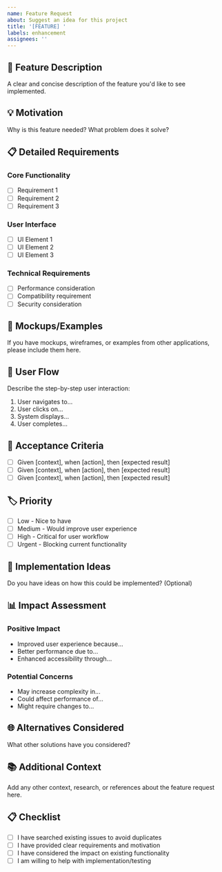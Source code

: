 ```yaml
---
name: Feature Request
about: Suggest an idea for this project
title: '[FEATURE] '
labels: enhancement
assignees: ''
---
```


## 🚀 Feature Description

A clear and concise description of the feature you'd like to see implemented.

## 💡 Motivation

Why is this feature needed? What problem does it solve?

## 📋 Detailed Requirements

### Core Functionality
- [ ] Requirement 1
- [ ] Requirement 2
- [ ] Requirement 3

### User Interface
- [ ] UI Element 1
- [ ] UI Element 2
- [ ] UI Element 3

### Technical Requirements
- [ ] Performance consideration
- [ ] Compatibility requirement
- [ ] Security consideration

## 🎨 Mockups/Examples

If you have mockups, wireframes, or examples from other applications, please include them here.

## 🔄 User Flow

Describe the step-by-step user interaction:

1. User navigates to...
2. User clicks on...
3. System displays...
4. User completes...

## 🎯 Acceptance Criteria

- [ ] Given [context], when [action], then [expected result]
- [ ] Given [context], when [action], then [expected result]
- [ ] Given [context], when [action], then [expected result]

## 🏷️ Priority

- [ ] Low - Nice to have
- [ ] Medium - Would improve user experience
- [ ] High - Critical for user workflow
- [ ] Urgent - Blocking current functionality

## 🔧 Implementation Ideas

Do you have ideas on how this could be implemented? (Optional)

## 📊 Impact Assessment

### Positive Impact
- Improved user experience because...
- Better performance due to...
- Enhanced accessibility through...

### Potential Concerns
- May increase complexity in...
- Could affect performance of...
- Might require changes to...

## 🌐 Alternatives Considered

What other solutions have you considered?

## 📚 Additional Context

Add any other context, research, or references about the feature request here.

## 📋 Checklist

- [ ] I have searched existing issues to avoid duplicates
- [ ] I have provided clear requirements and motivation
- [ ] I have considered the impact on existing functionality
- [ ] I am willing to help with implementation/testing
